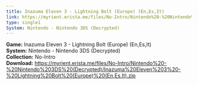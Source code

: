 ```yaml
---
title: Inazuma Eleven 3 - Lightning Bolt (Europe) (En,Es,It)
link: https://myrient.erista.me/files/No-Intro/Nintendo%20-%20Nintendo%203DS%20(Decrypted)/Inazuma%20Eleven%203%20-%20Lightning%20Bolt%20(Europe)%20(En,Es,It).zip
type: single1
System: Nintendo - Nintendo 3DS (Decrypted)
---
```

<b>Game:</b> Inazuma Eleven 3 - Lightning Bolt (Europe) (En,Es,It)<br>
<b>System:</b> Nintendo - Nintendo 3DS (Decrypted)<br>
<b>Collection:</b> No-Intro<br>
<b>Download:</b> https://myrient.erista.me/files/No-Intro/Nintendo%20-%20Nintendo%203DS%20(Decrypted)/Inazuma%20Eleven%203%20-%20Lightning%20Bolt%20(Europe)%20(En,Es,It).zip